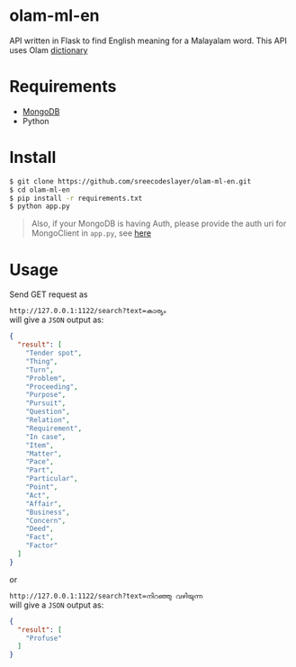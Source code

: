 # olam-ml-en
API written in Flask to find English meaning for a Malayalam word. This API uses Olam [dictionary](https://olam.in/open/enml/)


Requirements
=========================
* [MongoDB](https://docs.mongodb.com/manual/tutorial/install-mongodb-on-ubuntu/)
* Python

Install
=========================

```bash
$ git clone https://github.com/sreecodeslayer/olam-ml-en.git
$ cd olam-ml-en
$ pip install -r requirements.txt
$ python app.py
```
> Also, if your MongoDB is having Auth, please provide the auth uri for MongoClient in `app.py`, see [here](http://api.mongodb.com/python/current/examples/authentication.html)

Usage
=========================
Send GET request as  

`http://127.0.0.1:1122/search?text=കാര്യം`  
will give a `JSON` output as:  

```json
{
  "result": [
    "Tender spot", 
    "Thing", 
    "Turn", 
    "Problem", 
    "Proceeding", 
    "Purpose", 
    "Pursuit", 
    "Question", 
    "Relation", 
    "Requirement", 
    "In case", 
    "Item", 
    "Matter", 
    "Pace", 
    "Part", 
    "Particular", 
    "Point", 
    "Act", 
    "Affair", 
    "Business", 
    "Concern", 
    "Deed", 
    "Fact", 
    "Factor"
  ]
}
```

or 

`http://127.0.0.1:1122/search?text=നിറഞ്ഞു വഴിയുന്ന`  
will give a `JSON` output as:  

```json
{
  "result": [
    "Profuse"
  ]
}
```